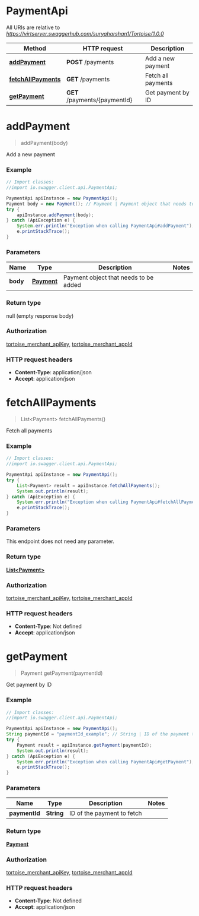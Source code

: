 # PaymentApi

All URIs are relative to *https://virtserver.swaggerhub.com/suryaharshan1/Tortoise/1.0.0*

Method | HTTP request | Description
------------- | ------------- | -------------
[**addPayment**](PaymentApi.md#addPayment) | **POST** /payments | Add a new payment
[**fetchAllPayments**](PaymentApi.md#fetchAllPayments) | **GET** /payments | Fetch all payments
[**getPayment**](PaymentApi.md#getPayment) | **GET** /payments/{paymentId} | Get payment by ID


<a name="addPayment"></a>
# **addPayment**
> addPayment(body)

Add a new payment

### Example
```java
// Import classes:
//import io.swagger.client.api.PaymentApi;

PaymentApi apiInstance = new PaymentApi();
Payment body = new Payment(); // Payment | Payment object that needs to be added
try {
    apiInstance.addPayment(body);
} catch (ApiException e) {
    System.err.println("Exception when calling PaymentApi#addPayment");
    e.printStackTrace();
}
```

### Parameters

Name | Type | Description  | Notes
------------- | ------------- | ------------- | -------------
 **body** | [**Payment**](Payment.md)| Payment object that needs to be added |

### Return type

null (empty response body)

### Authorization

[tortoise_merchant_apiKey](../README.md#tortoise_merchant_apiKey), [tortoise_merchant_appId](../README.md#tortoise_merchant_appId)

### HTTP request headers

 - **Content-Type**: application/json
 - **Accept**: application/json

<a name="fetchAllPayments"></a>
# **fetchAllPayments**
> List&lt;Payment&gt; fetchAllPayments()

Fetch all payments

### Example
```java
// Import classes:
//import io.swagger.client.api.PaymentApi;

PaymentApi apiInstance = new PaymentApi();
try {
    List<Payment> result = apiInstance.fetchAllPayments();
    System.out.println(result);
} catch (ApiException e) {
    System.err.println("Exception when calling PaymentApi#fetchAllPayments");
    e.printStackTrace();
}
```

### Parameters
This endpoint does not need any parameter.

### Return type

[**List&lt;Payment&gt;**](Payment.md)

### Authorization

[tortoise_merchant_apiKey](../README.md#tortoise_merchant_apiKey), [tortoise_merchant_appId](../README.md#tortoise_merchant_appId)

### HTTP request headers

 - **Content-Type**: Not defined
 - **Accept**: application/json

<a name="getPayment"></a>
# **getPayment**
> Payment getPayment(paymentId)

Get payment by ID

### Example
```java
// Import classes:
//import io.swagger.client.api.PaymentApi;

PaymentApi apiInstance = new PaymentApi();
String paymentId = "paymentId_example"; // String | ID of the payment to fetch
try {
    Payment result = apiInstance.getPayment(paymentId);
    System.out.println(result);
} catch (ApiException e) {
    System.err.println("Exception when calling PaymentApi#getPayment");
    e.printStackTrace();
}
```

### Parameters

Name | Type | Description  | Notes
------------- | ------------- | ------------- | -------------
 **paymentId** | **String**| ID of the payment to fetch |

### Return type

[**Payment**](Payment.md)

### Authorization

[tortoise_merchant_apiKey](../README.md#tortoise_merchant_apiKey), [tortoise_merchant_appId](../README.md#tortoise_merchant_appId)

### HTTP request headers

 - **Content-Type**: Not defined
 - **Accept**: application/json

